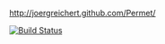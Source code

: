 http://joergreichert.github.com/Permet/

[![Build Status](https://travis-ci.org/joergreichert/Permet.png?branch=master)](https://travis-ci.org/joergreichert/Permet)
